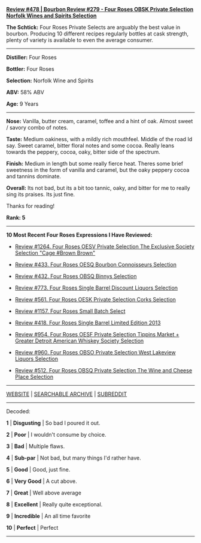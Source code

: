 
[**Review #478 | Bourbon Review #279 - Four Roses OBSK Private Selection Norfolk Wines and Spirits Selection**]( https://t8ke.review/review-478-four-roses-private-selection-obsk-norfolk-wines-and-spirits/)

**The Schtick:** Four Roses Private Selects are arguably the best value in bourbon. Producing 10 different recipes regularly bottles at cask strength, plenty of variety is available to even the average consumer.  

-----

**Distiller:** Four Roses

**Bottler:** Four Roses

**Selection:** Norfolk Wine and Spirits

**ABV:**  58% ABV

**Age:** 9 Years 

-----

**Nose:**  Vanilla, butter cream, caramel, toffee and a hint of oak. Almost sweet / savory combo of notes. 

**Taste:**  Medium oakiness, with a mildly rich mouthfeel. Middle of the road Id say. Sweet caramel, bitter floral notes and some cocoa. Really leans towards the peppery, cocoa, oaky, bitter side of the spectrum.

**Finish:** Medium in length but some really fierce heat. Theres some brief sweetness in the form of vanilla and caramel, but the oaky peppery cocoa and tannins dominate. 

**Overall:** Its not bad, but its a bit too tannic, oaky, and bitter for me to really sing its praises. Its just fine. 

Thanks for reading!

**Rank: 5**

----- 

**10 Most Recent Four Roses Expressions I Have Reviewed:** 

- [Review #1264. Four Roses OESV Private Selection The Exclusive Society Selection "Cage #Brown Brown"]( https://t8ke.review/review-1264-four-roses-oesv-private-selection-the-exclusive-society-selection-cage-brown-brown) 

- [Review #433. Four Roses OESQ Bourbon Connoisseurs Selection]( https://t8ke.review/review-433-four-roses-oesq-bourbon-connoisseurs/) 

- [Review #432. Four Roses OBSQ Binnys Selection]( https://t8ke.review/review-432-four-roses-obsq-binnys/) 

- [Review #773. Four Roses Single Barrel Discount Liquors Selection]( https://t8ke.review/review-773-four-roses-single-barrel-obsv-discount-liquors-selection/) 

- [Review #561. Four Roses OESK Private Selection Corks Selection]( https://t8ke.review/review-561-four-roses-private-selection-oesk-corks-selection/) 

- [Review #1157. Four Roses Small Batch Select]( https://t8ke.review/review-1157-four-roses-small-batch-select/) 

- [Review #418. Four Roses Single Barrel Limited Edition 2013]( https://t8ke.review/review-418-four-roses-single-barrel-limited-edition-2013-obsk/) 

- [Review #954. Four Roses OESF Private Selection Tippins Market + Greater Detroit American Whiskey Society Selection]( https://t8ke.review/review-954-four-roses-private-selection-oesf-tippins-market-greater-detroit-american-whiskey-society-selection/) 

- [Review #960. Four Roses OBSO Private Selection West Lakeview Liquors Selection]( https://t8ke.review/review-960-four-roses-private-selection-obso-west-lakeview-liquors-selection/) 

- [Review #512. Four Roses OBSQ Private Selection The Wine and Cheese Place Selection]( https://t8ke.review/review-512-four-roses-obsq-the-wine-and-cheese-place/) 

-----

[WEBSITE](https://t8ke.review) | [SEARCHABLE ARCHIVE](https://t8ke.review/review-archive/) | [SUBREDDIT](https://reddit.com/r/t8kereviews)

-----

Decoded:

**1** | **Disgusting** | So bad I poured it out.

**2** | **Poor** | I wouldn't consume by choice.

**3** | **Bad** | Multiple flaws.

**4** | **Sub-par** | Not bad, but many things I'd rather have.

**5** | **Good** | Good, just fine.

**6** | **Very Good** | A cut above.

**7** | **Great** | Well above average

**8** | **Excellent** | Really quite exceptional.

**9** | **Incredible** | An all time favorite

**10** | **Perfect** | Perfect

----

